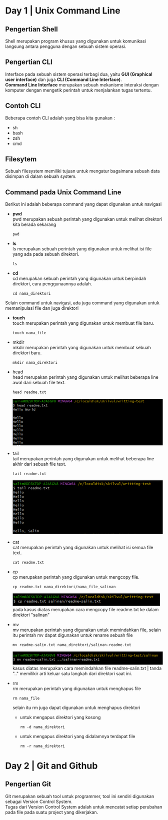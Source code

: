 # Day 1 | Unix Command Line

## **Pengertian Shell**

Shell merupakan program khusus yang digunakan untuk komunikasi langsung antara pengguna dengan sebuah sistem operasi.

## **Pengertian CLI**

Interface pada sebuah sistem operasi terbagi dua, yaitu **GUI (Graphical user interface)** dan juga **CLI (Command Line Interface)**.  
**Command Line Interface** merupakan sebuah mekanisme interaksi dengan komputer dengan mengetik perintah untuk menjalankan tugas tertentu.

## **Contoh CLI**

Beberapa contoh CLI adalah yang bisa kita gunakan :

- sh
- bash
- zsh
- cmd

## **Filesytem**

Sebuah filesystem memiliki tujuan untuk mengatur bagaimana sebuah data disimpan di dalam sebuah system.

## **Command pada Unix Command Line**

Berikut ini adalah beberapa command yang dapat digunakan untuk navigasi

- **pwd**  
  pwd merupakan sebuah perintah yang digunakan untuk melihat direktori kita berada sekarang

  ```
  pwd
  ```

- **ls**  
  ls merupakan sebuah perintah yang digunakan untuk melihat isi file yang ada pada sebuah direktori.

  ```
  ls
  ```

- **cd**  
  cd merupakan sebuah perintah yang digunakan untuk berpindah direktori, cara penggunaannya adalah.

  ```
  cd nama_direktori
  ```

Selain command untuk navigasi, ada juga command yang digunakan untuk memanipulasi file dan juga direktori

- **touch**  
  touch merupakan perintah yang digunakan untuk membuat file baru.

  ```
  touch nama_file
  ```

- mkdir  
  mkdir merupakan perintah yang digunakan untuk membuat sebuah direktori baru.

  ```
  mkdir nama_direktori
  ```

- head  
  head merupakan perintah yang digunakan untuk melihat beberapa line awal dari sebuah file text.

  ```
  head readme.txt
  ```

  ![Head command!](head.png)

- tail  
  tail merupakan perintah yang digunakan untuk melihat beberapa line akhir dari sebuah file text.

  ```
  tail readme.txt
  ```

  ![Tail command!](tail.png)

- cat  
  cat merupakan perintah yang digunakan untuk melihat isi semua file text.
  ```
  cat readme.txt
  ```
- cp  
  cp merupakan perintah yang digunakan untuk mengcopy file.

  ```
  cp readme.txt nama_direktori/nama_file_salinan
  ```

  ![cp command!](cp.png)  
  pada kasus diatas merupakan cara mengcopy file readme.txt ke dalam direktori "salinan"

- mv  
  mv merupakan perintah yang digunakan untuk memindahkan file, selain itu perintah mv dapat digunakan untuk rename sebuah file

  ```
  mv readme-salin.txt nama_direktori/salinan-readme.txt
  ```

  ![mv command!](mv.png)  
  kasus diatas merupakan cara memindahkan file readme-salin.txt | tanda ".." memilikir arti keluar satu langkah dari direktori saat ini.

- rm  
  rm merupakan perintah yang digunakan untuk menghapus file

  ```
  rm nama_file
  ```

  selain itu rm juga dapat digunakan untuk menghapus direktori

  - untuk mengapus direktori yang kosong

    ```
    rm -d nama_direktori
    ```

  - untuk mengapus direktori yang didalamnya terdapat file

    ```
    rm -r nama_direktori
    ```

# Day 2 | Git and Github

## **Pengertian Git**

Git merupakan sebuah tool untuk programmer, tool ini sendiri digunakan sebagai Version Control System.  
Tugas dari Version Control System adalah untuk mencatat setiap perubahan pada file pada suatu project yang dikerjakan.
